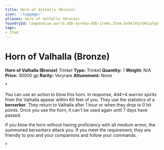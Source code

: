 ```yaml
---
title: Horn of Valhalla (Bronze)
icon: ':luggage:'
aliases: Horn of Valhalla (Bronze)
foundryId: Compendium.world.ddb-eureka-ddb-items.Item.GnhklPystHk1yhgr
tags:
- Item
---
```


# Horn of Valhalla (Bronze)

**Horn of Valhalla (Bronze)**
_Trinket_
**Type:** Trinket
**Quantity:** 1
**Weight:** N/A
**Price:** 30000 gp
**Rarity:** Veryrare
**Attunement:** None

*<p>You can use an action to blow this horn. In response, 4d4+4 warrior spirits from the Valhalla appear within 60 feet of you. They use the statistics of a **berserker**. They return to Valhalla after 1 hour or when they drop to 0 hit points. Once you use the horn, it can't be used again until 7 days have passed.

If you blow the horn without having proficiency with all medium armor, the summoned berserkers attack you. If you meet the requirement, they are friendly to you and your companions and follow your commands.</p>*